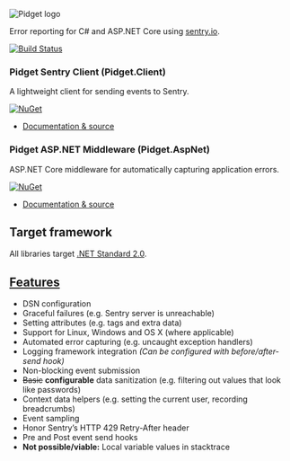 ![Pidget logo](https://user-images.githubusercontent.com/8259221/36802949-8fc2ad48-1cb6-11e8-9f7d-c444cf991c8b.png)

Error reporting for C# and ASP.NET Core using [sentry.io](https://sentry.io).

[![Build Status](https://travis-ci.org/mausworks/pidget.svg?branch=master)](https://travis-ci.org/mausworks/pidget)

### Pidget Sentry Client (Pidget.Client)

A lightweight client for sending events to Sentry.

[![NuGet](https://img.shields.io/nuget/dt/Pidget.Client.svg)](https://nuget.org/packages/Pidget.Client)

- [Documentation & source](https://github.com/mausworks/pidget/tree/master/src/Pidget.Client)

### Pidget ASP.NET Middleware (Pidget.AspNet)

ASP.NET Core middleware for automatically capturing application errors.

[![NuGet](https://img.shields.io/nuget/dt/Pidget.AspNet.svg)](https://nuget.org/packages/Pidget.AspNet)

- [Documentation & source](https://github.com/mausworks/pidget/tree/master/src/Pidget.AspNet)


## Target framework

All libraries target [.NET Standard 2.0](https://docs.microsoft.com/en-us/dotnet/standard/net-standard#net-implementation-support).

## [Features](https://docs.sentry.io/clientdev/overview/#writing-an-sdk)

- DSN configuration
- Graceful failures (e.g. Sentry server is unreachable)
- Setting attributes (e.g. tags and extra data)
- Support for Linux, Windows and OS X (where applicable)
- Automated error capturing (e.g. uncaught exception handlers)
- Logging framework integration *(Can be configured with before/after-send hook)*
- Non-blocking event submission
- ~~Basic~~ **configurable** data sanitization (e.g. filtering out values that look like passwords)
- Context data helpers (e.g. setting the current user, recording breadcrumbs)
- Event sampling
- Honor Sentry’s HTTP 429 Retry-After header
- Pre and Post event send hooks
- **Not possible/viable:** Local variable values in stacktrace
